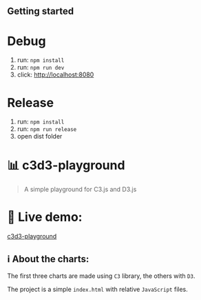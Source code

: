 Getting started
-----
# Debug
1.  run: `npm install`
2.  run: `npm run dev`
3.  click: [http://localhost:8080](http://localhost:8080)

# Release
1.  run: `npm install`
2.  run: `npm run release`
3.  open dist folder

# :bar_chart: c3d3-playground
>A simple playground for C3.js and D3.js

# :link: Live demo:

[c3d3-playground](https://codurance.github.io/c3d3-playground/)

## :information_source: About the charts:

The first three charts are made using `C3` library, the others with `D3`.

The project is a simple `index.html` with relative `JavaScript` files.
